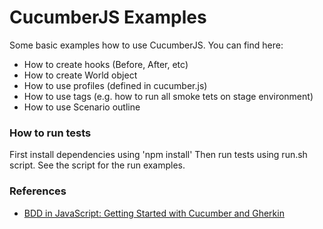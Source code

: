 # CucumberJS Examples

Some basic examples how to use CucumberJS. You can find here:

- How to create hooks (Before, After, etc)
- How to create World object
- How to use profiles (defined in cucumber.js)
- How to use tags (e.g. how to run all smoke tets on stage environment)
- How to use Scenario outline

### How to run tests
First install dependencies using 'npm install'
Then run tests using run.sh script. See the script for the run examples.

### References
* [BDD in JavaScript: Getting Started with Cucumber and Gherkin](https://www.sitepoint.com/bdd-javascript-cucumber-gherkin/)
